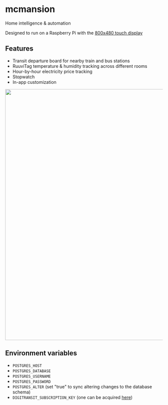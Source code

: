 # mcmansion
Home intelligence &amp; automation

Designed to run on a Raspberry Pi with the [800x480 touch display](https://www.raspberrypi.com/products/raspberry-pi-touch-display)

## Features
* Transit departure board for nearby train and bus stations
* RuuviTag temperature & humidity tracking across different rooms
* Hour-by-hour electricity price tracking
* Stopwatch
* In-app customization

<img src="https://github.com/ounai/mcmansion/assets/19166017/fba3fa86-5705-43e6-833b-810cd5e01a46" width="800" height="auto" />

## Environment variables
* `POSTGRES_HOST`
* `POSTGRES_DATABASE`
* `POSTGRES_USERNAME`
* `POSTGRES_PASSWORD`
* `POSTGRES_ALTER` (set "true" to sync altering changes to the database schema)
* `DIGITRANSIT_SUBSCRIPTION_KEY` (one can be acquired [here](https://portal-api.digitransit.fi))
